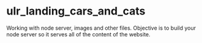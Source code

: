 # ulr_landing_cars_and_cats

Working with node server, images and other files. Objective is to build your node server so it serves all of the content of the website.
